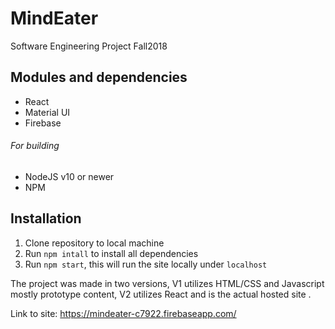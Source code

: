 # MindEater
Software Engineering Project Fall2018

## Modules and dependencies
- React
- Material UI
- Firebase

###### For building
- NodeJS v10 or newer
- NPM

## Installation 
1. Clone repository to local machine
2. Run `npm intall` to install all dependencies
3. Run `npm start`, this will run the site locally under `localhost`

The project was made in two versions, V1 utilizes HTML/CSS and Javascript mostly prototype content, V2 utilizes React and is the actual hosted site . 

Link to site:
https://mindeater-c7922.firebaseapp.com/
